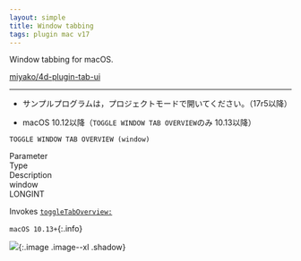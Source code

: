 ```yaml
---
layout: simple
title: Window tabbing
tags: plugin mac v17
---
```


Window tabbing for macOS.

<!--more-->

[miyako/4d-plugin-tab-ui](https://github.com/miyako/4d-plugin-tab-ui)

---

* サンプルプログラムは，プロジェクトモードで開いてください。（17r5以降）

* macOS 10.12以降（``TOGGLE WINDOW TAB OVERVIEW``のみ 10.13以降）

```
TOGGLE WINDOW TAB OVERVIEW (window)
```

<div class="grid">
  <div class="syntax-th cell cell--2">Parameter</div>
  <div class="syntax-th cell cell--2">Type</div>
  <div class="syntax-th cell cell--8">Description</div>
  <div class="syntax-td cell cell--2">window</div>
  <div class="syntax-td cell cell--2">LONGINT</div>
  <div class="syntax-td cell cell--8"></div>  
</div>

Invokes [``toggleTabOverview:``](https://developer.apple.com/documentation/appkit/nswindow/2870175-toggletaboverview?language=objc)

`macOS 10.13+`{:.info}

![](https://user-images.githubusercontent.com/1725068/60555051-a8c92600-9d75-11e9-869e-712b3c3db19f.png){:.image .image--xl .shadow}
